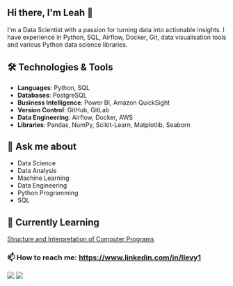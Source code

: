 ## Hi there, I'm Leah 👋

I'm a Data Scientist with a passion for turning data into actionable insights. I have experience in Python, SQL, Airflow, Docker, Git, data visualisation tools and various Python data science libraries.

## 🛠️ Technologies & Tools

- **Languages**: Python, SQL
- **Databases**: PostgreSQL
- **Business Intelligence**: Power BI, Amazon QuickSight
- **Version Control**: GitHub, GitLab
- **Data Engineering**: Airflow, Docker, AWS
- **Libraries**: Pandas, NumPy, Scikit-Learn, Matplotlib, Seaborn

## 💬 Ask me about

- Data Science
- Data Analysis
- Machine Learning
- Data Engineering
- Python Programming
- SQL

## 🌱 Currently Learning
[Structure and Interpretation of Computer Programs](https://sarabander.github.io/sicp)

### 📫 How to reach me: https://www.linkedin.com/in/llevy1

![](https://komarev.com/ghpvc/?username=LLevy1&style=flat-square&label=Views)
![](https://badges.pufler.dev/visits/LLevy1/LLevy1?color=black&logo=github&style=flat-square)
<!--
**LLevy1/LLevy1** is a ✨ _special_ ✨ repository because its `README.md` (this file) appears on your GitHub profile.

Here are some ideas to get you started:

- 🔭 I’m currently working on ...
- 🌱 I’m currently learning ...
- 👯 I’m looking to collaborate on ...
- 🤔 I’m looking for help with ...
- 💬 Ask me about ...
- 📫 How to reach me: ...
- 😄 Pronouns: ...
- ⚡ Fun fact: ...
-->
